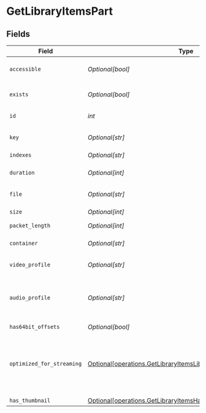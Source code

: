 # GetLibraryItemsPart


## Fields

| Field                                                                                                                                      | Type                                                                                                                                       | Required                                                                                                                                   | Description                                                                                                                                | Example                                                                                                                                    |
| ------------------------------------------------------------------------------------------------------------------------------------------ | ------------------------------------------------------------------------------------------------------------------------------------------ | ------------------------------------------------------------------------------------------------------------------------------------------ | ------------------------------------------------------------------------------------------------------------------------------------------ | ------------------------------------------------------------------------------------------------------------------------------------------ |
| `accessible`                                                                                                                               | *Optional[bool]*                                                                                                                           | :heavy_minus_sign:                                                                                                                         | Indicates if the part is accessible.                                                                                                       | true                                                                                                                                       |
| `exists`                                                                                                                                   | *Optional[bool]*                                                                                                                           | :heavy_minus_sign:                                                                                                                         | Indicates if the part exists.                                                                                                              | true                                                                                                                                       |
| `id`                                                                                                                                       | *int*                                                                                                                                      | :heavy_check_mark:                                                                                                                         | Unique part identifier.                                                                                                                    | 418385                                                                                                                                     |
| `key`                                                                                                                                      | *Optional[str]*                                                                                                                            | :heavy_minus_sign:                                                                                                                         | Key to access this part.                                                                                                                   | /library/parts/418385/1735864239/file.mkv                                                                                                  |
| `indexes`                                                                                                                                  | *Optional[str]*                                                                                                                            | :heavy_minus_sign:                                                                                                                         | N/A                                                                                                                                        | sd                                                                                                                                         |
| `duration`                                                                                                                                 | *Optional[int]*                                                                                                                            | :heavy_minus_sign:                                                                                                                         | Duration of the part in milliseconds.                                                                                                      | 9610350                                                                                                                                    |
| `file`                                                                                                                                     | *Optional[str]*                                                                                                                            | :heavy_minus_sign:                                                                                                                         | File path for the part.                                                                                                                    | /mnt/Movies_1/W/Wicked (2024).mkv                                                                                                          |
| `size`                                                                                                                                     | *Optional[int]*                                                                                                                            | :heavy_minus_sign:                                                                                                                         | File size in bytes.                                                                                                                        | 30649952104                                                                                                                                |
| `packet_length`                                                                                                                            | *Optional[int]*                                                                                                                            | :heavy_minus_sign:                                                                                                                         | N/A                                                                                                                                        | 188                                                                                                                                        |
| `container`                                                                                                                                | *Optional[str]*                                                                                                                            | :heavy_minus_sign:                                                                                                                         | Container format of the part.                                                                                                              | mkv                                                                                                                                        |
| `video_profile`                                                                                                                            | *Optional[str]*                                                                                                                            | :heavy_minus_sign:                                                                                                                         | Video profile for the part.                                                                                                                | main 10                                                                                                                                    |
| `audio_profile`                                                                                                                            | *Optional[str]*                                                                                                                            | :heavy_minus_sign:                                                                                                                         | The audio profile used for the media (e.g., DTS, Dolby Digital, etc.).                                                                     | dts                                                                                                                                        |
| `has64bit_offsets`                                                                                                                         | *Optional[bool]*                                                                                                                           | :heavy_minus_sign:                                                                                                                         | N/A                                                                                                                                        | false                                                                                                                                      |
| `optimized_for_streaming`                                                                                                                  | [Optional[operations.GetLibraryItemsLibraryOptimizedForStreaming]](../../models/operations/getlibraryitemslibraryoptimizedforstreaming.md) | :heavy_minus_sign:                                                                                                                         | Has this media been optimized for streaming. NOTE: This can be 0, 1, false or true<br/>                                                    |                                                                                                                                            |
| `has_thumbnail`                                                                                                                            | [Optional[operations.GetLibraryItemsHasThumbnail]](../../models/operations/getlibraryitemshasthumbnail.md)                                 | :heavy_minus_sign:                                                                                                                         | N/A                                                                                                                                        | 1                                                                                                                                          |